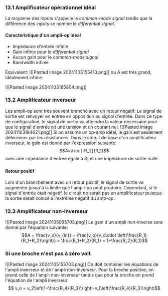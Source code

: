 ### 13.1 Amplificateur opérationnel idéal
La moyenne des inputs s'appelle le *common-mode signal* tandis que la différence des inputs se nomme le *differential signal*. 
#### Caractéristique d'un ampli-op idéal
- Impédance d'entrée infinie
- Gain infinie pour le *differential signal*
- Aucun gain pour le *common-mode signal*
- Bandwidth infinie

Équivalent: 
![[Pasted image 20241103155413.png]]
ou A est très grand, idéalement infinie

![[Pasted image 20241103185804.png]]
### 13.2 Amplificateur inverseur
Les ampli-op sont très souvent branché avec un retour négatif. Le signal de sortie est renvoyer en entrée en opposition au signal d'entrée. Dans ce type de configuration, le signal de sortie va atteindre la valeur nécessaire pour que le signal d'entrée ait une tension et un courant nul. 
![[Pasted image 20241103184621.png]]
Si on assume un op-amp idéal, le gain est seulement déterminer par les résistances. Dans le circuit de base d'un amplificateur inverseur, le gain est donné par l'expression suivante: $$A=\frac{-R_2}{R_1}$$ avec une impédance d'entrée égale à $R_1$ et une impédance de sortie nulle.

#### Retour positif
Lors d'un branchement avec un retour positif, le signal de sortie va augmenter jusqu'à la limite que l'ampli-op peut produire. Cependant, si le signal d'entrée était négatif, le circuit ne serait pas un amplificateur puisque la sortie serait coincé à l'extrême négatif du amp-op.

### 13.3 Amplificateur non-inverseur
![[Pasted image 20241105095703.png]]
Le gain d'un ampli non-inverse sera donné par l'équation suivante: $$A = \frac{v_o}{v_{in}} = \frac{v_o}{v_o\cdot \left(\frac{R_1}{R_1+R_2}\right)} = \frac{R_1+R_2}{R_1} = 1+\frac{R_2}{R_1}$$
### Si une broche n'est pas à zéro volt
![[Pasted image 20241105153703.png]]
On doit combiner les équations de l'ampli inverseur et de l'ampli non-inverseur. Pour la broche positive, on prend celle de l'ampli non-inverseur tandis que pour la broche on prend l'équation de l'ampli inverseur: $$ v_o = v_2\left(1+\frac{R_4}{R_3}\right)-v_1\left(\frac{R_4}{R_3}\right)$$
